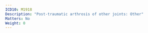 ```yaml
---
ICD10: M1918
Description: "Post-traumatic arthrosis of other joints: Other"
Matters: No
Weight: 0
---
```


